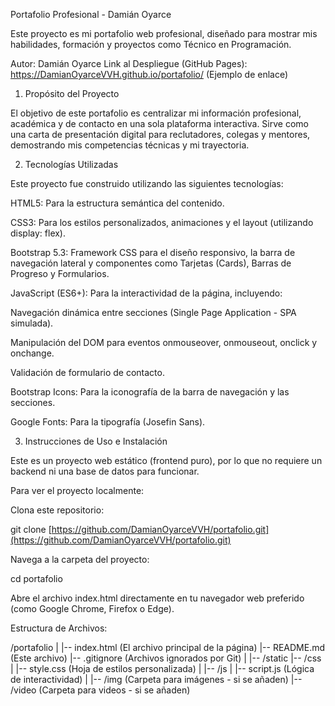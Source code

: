 Portafolio Profesional - Damián Oyarce

Este proyecto es mi portafolio web profesional, diseñado para mostrar mis habilidades, formación y proyectos como Técnico en Programación.

Autor: Damián Oyarce
Link al Despliegue (GitHub Pages): https://DamianOyarceVVH.github.io/portafolio/ (Ejemplo de enlace)

1. Propósito del Proyecto

El objetivo de este portafolio es centralizar mi información profesional, académica y de contacto en una sola plataforma interactiva. Sirve como una carta de presentación digital para reclutadores, colegas y mentores, demostrando mis competencias técnicas y mi trayectoria.

2. Tecnologías Utilizadas

Este proyecto fue construido utilizando las siguientes tecnologías:

HTML5: Para la estructura semántica del contenido.

CSS3: Para los estilos personalizados, animaciones y el layout (utilizando display: flex).

Bootstrap 5.3: Framework CSS para el diseño responsivo, la barra de navegación lateral y componentes como Tarjetas (Cards), Barras de Progreso y Formularios.

JavaScript (ES6+): Para la interactividad de la página, incluyendo:

Navegación dinámica entre secciones (Single Page Application - SPA simulada).

Manipulación del DOM para eventos onmouseover, onmouseout, onclick y onchange.

Validación de formulario de contacto.

Bootstrap Icons: Para la iconografía de la barra de navegación y las secciones.

Google Fonts: Para la tipografía (Josefin Sans).

3. Instrucciones de Uso e Instalación

Este es un proyecto web estático (frontend puro), por lo que no requiere un backend ni una base de datos para funcionar.

Para ver el proyecto localmente:

Clona este repositorio:

git clone [https://github.com/DamianOyarceVVH/portafolio.git](https://github.com/DamianOyarceVVH/portafolio.git)


Navega a la carpeta del proyecto:

cd portafolio


Abre el archivo index.html directamente en tu navegador web preferido (como Google Chrome, Firefox o Edge).

Estructura de Archivos:

/portafolio
|
|-- index.html          (El archivo principal de la página)
|-- README.md           (Este archivo)
|-- .gitignore          (Archivos ignorados por Git)
|
|-- /static
    |-- /css
    |   |-- style.css   (Hoja de estilos personalizada)
    |
    |-- /js
    |   |-- script.js   (Lógica de interactividad)
    |
    |-- /img            (Carpeta para imágenes - si se añaden)
    |-- /video          (Carpeta para videos - si se añaden)
